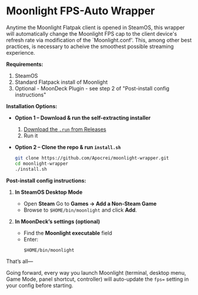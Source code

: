 # Moonlight FPS-Auto Wrapper

Anytime the Moonlight Flatpak client is opened in SteamOS, this wrapper will automatically change the Moonlight FPS cap to the client device's refresh rate via modification of the `Moonlight.conf'. This, among other best practices, is necessary to acheive the smoothest possible streaming experience.

**Requirements:**
1. SteamOS
2. Standard Flatpack install of Moonlight
3. Optional - MoonDeck Plugin - see step 2 of "Post-install config instructions"

**Installation Options:**

- **Option 1 – Download & run the self-extracting installer**  
  1. [Download the `.run` from Releases](https://github.com/Apocrei/moonlight-wrapper/releases/latest)  
  2. Run it

- **Option 2 – Clone the repo & run `install.sh`**  
  ```bash
  git clone https://github.com/Apocrei/moonlight-wrapper.git
  cd moonlight-wrapper
  ./install.sh

**Post-install config instructions:**

1. **In SteamOS Desktop Mode**  
   - Open **Steam** Go to **Games → Add a Non-Steam Game**  
   - Browse to `$HOME/bin/moonlight` and click **Add**.

2. **In MoonDeck’s settings (optional)**  
   - Find the **Moonlight executable** field  
   - Enter:  
     ```
     $HOME/bin/moonlight
     ```

That’s all—

Going forward, every way you launch Moonlight (terminal, desktop menu, Game Mode, panel shortcut, controller) will auto-update the `fps=` setting in your config before starting.  


